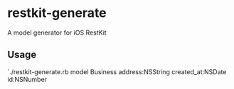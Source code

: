 # restkit-generate

A model generator for iOS RestKit

## Usage

`./restkit-generate.rb model Business address:NSString created_at:NSDate id:NSNumber
